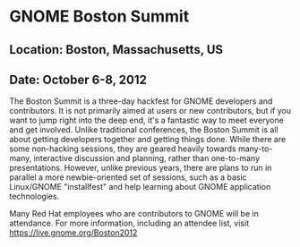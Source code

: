 # GNOME Boston Summit
## Location: Boston, Massachusetts, US
## Date: October 6-8, 2012

The Boston Summit is a three-day hackfest for GNOME developers and contributors. It is not primarily aimed at users or new contributors, but if you want to jump right into the deep end, it's a fantastic way to meet everyone and get involved. Unlike traditional conferences, the Boston Summit is all about getting developers together and getting things done. While there are some non-hacking sessions, they are geared heavily towards many-to-many, interactive discussion and planning, rather than one-to-many presentations.
However, unlike previous years, there are plans to run in parallel a more newbie-oriented set of sessions, such as a basic Linux/GNOME "installfest" and help learning about GNOME application technologies.

Many Red Hat employees who are contributors to GNOME will be in attendance. For more information, including an attendee list, visit https://live.gnome.org/Boston2012
